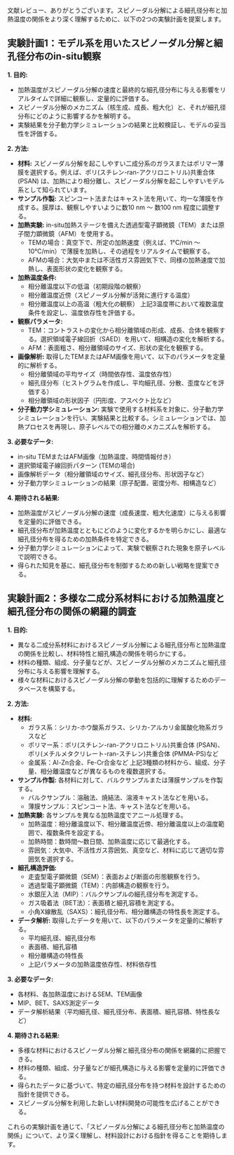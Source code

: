 文献レビュー、ありがとうございます。スピノーダル分解による細孔径分布と加熱温度の関係をより深く理解するために、以下の2つの実験計画を提案します。

## 実験計画1：モデル系を用いたスピノーダル分解と細孔径分布のin-situ観察

**1. 目的:**

*   加熱温度がスピノーダル分解の速度と最終的な細孔径分布に与える影響をリアルタイムで詳細に観察し、定量的に評価する。
*   スピノーダル分解のメカニズム（核生成、成長、粗大化）と、それが細孔径分布にどのように影響するかを解明する。
*   実験結果を分子動力学シミュレーションの結果と比較検証し、モデルの妥当性を評価する。

**2. 方法:**

*   **材料:** スピノーダル分解を起こしやすい二成分系のガラスまたはポリマー薄膜を選択する。例えば、ポリ(スチレン-ran-アクリロニトリル)共重合体 (PSAN) は、加熱により相分離し、スピノーダル分解を起こしやすいモデル系として知られています。
*   **サンプル作製:** スピンコート法またはキャスト法を用いて、均一な薄膜を作成する。膜厚は、観察しやすいように数10 nm ～ 数100 nm 程度に調整する。
*   **加熱実験:** in-situ加熱ステージを備えた透過型電子顕微鏡（TEM）または原子間力顕微鏡（AFM）を使用する。
    *   TEMの場合：真空下で、所定の加熱速度（例えば、1°C/min ～ 10°C/min）で薄膜を加熱し、その過程をリアルタイムで観察する。
    *   AFMの場合：大気中または不活性ガス雰囲気下で、同様の加熱速度で加熱し、表面形状の変化を観察する。
*   **加熱温度条件:**
    *   相分離温度以下の低温（初期段階の観察）
    *   相分離温度近傍（スピノーダル分解が活発に進行する温度）
    *   相分離温度以上の高温（粗大化の観察）
    上記3温度帯において複数温度条件を設定し、温度依存性を評価する。
*   **観察パラメータ:**
    *   TEM：コントラストの変化から相分離領域の形成、成長、合体を観察する。選択領域電子線回折（SAED）を用いて、相構造の変化を解析する。
    *   AFM：表面粗さ、相分離領域のサイズ、形状の変化を観察する。
*   **画像解析:** 取得したTEMまたはAFM画像を用いて、以下のパラメータを定量的に解析する。
    *   相分離領域の平均サイズ（時間依存性、温度依存性）
    *   細孔径分布（ヒストグラムを作成し、平均細孔径、分散、歪度などを評価する）
    *   相分離領域の形状因子（円形度、アスペクト比など）
*   **分子動力学シミュレーション:** 実験で使用する材料系を対象に、分子動力学シミュレーションを行い、実験結果と比較する。シミュレーションでは、加熱プロセスを再現し、原子レベルでの相分離のメカニズムを解析する。

**3. 必要なデータ:**

*   in-situ TEMまたはAFM画像（加熱温度、時間情報付き）
*   選択領域電子線回折パターン (TEMの場合)
*   画像解析データ（相分離領域のサイズ、細孔径分布、形状因子など）
*   分子動力学シミュレーションの結果（原子配置、密度分布、相構造など）

**4. 期待される結果:**

*   加熱温度がスピノーダル分解の速度（成長速度、粗大化速度）に与える影響を定量的に評価できる。
*   細孔径分布が加熱温度とともにどのように変化するかを明らかにし、最適な細孔径分布を得るための加熱条件を特定できる。
*   分子動力学シミュレーションによって、実験で観察された現象を原子レベルで説明できる。
*   得られた知見を基に、細孔径分布を制御するための新しい戦略を提案できる。

## 実験計画2：多様な二成分系材料における加熱温度と細孔径分布の関係の網羅的調査

**1. 目的:**

*   異なる二成分系材料におけるスピノーダル分解による細孔径分布と加熱温度の関係を比較し、材料特性と細孔構造の関係を明らかにする。
*   材料の種類、組成、分子量などが、スピノーダル分解のメカニズムと細孔径分布に与える影響を理解する。
*   様々な材料におけるスピノーダル分解の挙動を包括的に理解するためのデータベースを構築する。

**2. 方法:**

*   **材料:**
    *   ガラス系：シリカ-ホウ酸系ガラス、シリカ-アルカリ金属酸化物系ガラスなど
    *   ポリマー系：ポリ(スチレン-ran-アクリロニトリル)共重合体 (PSAN)、ポリ(メチルメタクリレート-ran-スチレン)共重合体 (PMMA-PS)など
    *   金属系：Al-Zn合金、Fe-Cr合金など
    上記3種類の材料から、組成、分子量、相分離温度などが異なるものを複数選択する。
*   **サンプル作製:** 各材料に対して、バルクサンプルまたは薄膜サンプルを作製する。
    *   バルクサンプル：溶融法、焼結法、溶液キャスト法などを用いる。
    *   薄膜サンプル：スピンコート法、キャスト法などを用いる。
*   **加熱実験:** 各サンプルを異なる加熱温度でアニール処理する。
    *   加熱温度：相分離温度以下、相分離温度近傍、相分離温度以上の温度範囲で、複数条件を設定する。
    *   加熱時間：数時間～数日間、加熱温度に応じて最適化する。
    *   雰囲気：大気中、不活性ガス雰囲気、真空など、材料に応じて適切な雰囲気を選択する。
*   **細孔構造評価:**
    *   走査型電子顕微鏡（SEM）：表面および断面の形態観察を行う。
    *   透過型電子顕微鏡（TEM）：内部構造の観察を行う。
    *   水銀圧入法（MIP）：バルクサンプルの細孔径分布を測定する。
    *   ガス吸着法（BET法）：表面積と細孔容積を測定する。
    *   小角X線散乱（SAXS）：細孔径分布、相分離構造の特性長を測定する。
*   **データ解析:** 取得したデータを用いて、以下のパラメータを定量的に解析する。
    *   平均細孔径、細孔径分布
    *   表面積、細孔容積
    *   相分離構造の特性長
    *   上記パラメータの加熱温度依存性、材料依存性

**3. 必要なデータ:**

*   各材料、各加熱温度におけるSEM、TEM画像
*   MIP、BET、SAXS測定データ
*   データ解析結果（平均細孔径、細孔径分布、表面積、細孔容積、特性長など）

**4. 期待される結果:**

*   多様な材料におけるスピノーダル分解と細孔径分布の関係を網羅的に把握できる。
*   材料の種類、組成、分子量などが細孔構造に与える影響を定量的に評価できる。
*   得られたデータに基づいて、特定の細孔径分布を持つ材料を設計するための指針を提供できる。
*   スピノーダル分解を利用した新しい材料開発の可能性を広げることができる。

これらの実験計画を通じて、「スピノーダル分解による細孔径分布と加熱温度の関係」について、より深く理解し、材料設計における指針を得ることを期待します。